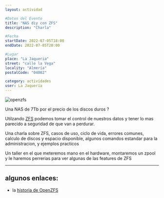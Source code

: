 ```yaml
---
layout: actividad

#Datos del Evento
title: "NAS diy con ZFS"
description: "Charla"

#Fecha
startDate: 2022-07-05T18:00
endDate: 2022-07-05T20:00

#Lugar
place: "La Jaqueria"
street: "calle la Vega"
locality: "Almería"
postalCode: "04002"

category: actividades
user: La Jaquería
---
```


![openzfs](https://lajaqueria.org/recursos/varios/openzfs.png)

Una NAS de 7Tb por el precio de los discos duros ?

Utilzando [ZFS](https://en.wikipedia.org/wiki/ZFS)  podemos tomar el control de nuestros datos y tener lo mas parecido a seguridad de que van a perdurar.

Una charla sobre ZFS, casos de uso, ciclo de vida, errores comunes, calculo de discos y espacio disponible, algunos comandos estandar para la administracion, y ejemplos practicos 

Un taller en el que meteremos mano en el hardware, montaremos un zpool y le haremos perrerias para ver algunas de las features de ZFS



---

## algunos enlaces:
- la [historia de OpenZFS](https://openzfs.org/wiki/History)
